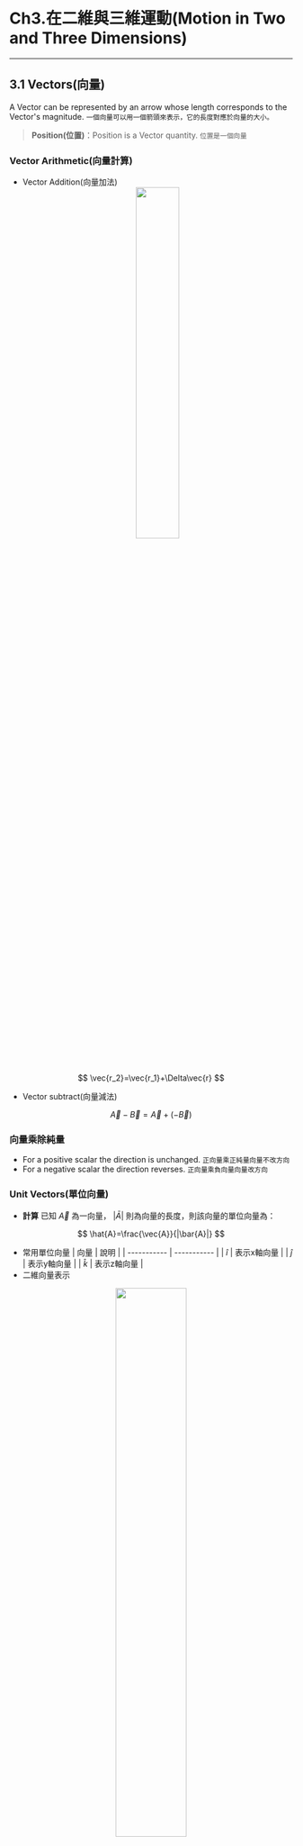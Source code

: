 # Ch3.在二維與三維運動(Motion in Two and Three Dimensions)

---

## 3.1 Vectors(向量)

A Vector can be represented by an arrow whose length corresponds to the Vector's magnitude.
`一個向量可以用一個箭頭來表示，它的長度對應於向量的大小。`
> **Position(位置)**：Position is a Vector quantity. `位置是一個向量`

### Vector Arithmetic(向量計算)

* Vector Addition(向量加法)
  <div align='center'><img src=Picture/螢幕快照%202022-10-24%2015-08-49.png width=40% /></div>

$$
\vec{r_2}=\vec{r_1}+\Delta\vec{r}
$$

* Vector subtract(向量減法)

$$
\vec{A}-\vec{B}=\vec{A}+{(-\vec{B})}
$$

### 向量乘除純量

* For a positive scalar the direction is unchanged.
`正向量乘正純量向量不改方向`
* For a negative scalar the direction reverses.
`正向量乘負向量向量改方向`

### Unit Vectors(單位向量)

* **計算**
已知 $\vec{A}$ 為一向量， $|\bar{A}|$ 則為向量的長度，則該向量的單位向量為：

$$
\hat{A}=\frac{\vec{A}}{|\bar{A}|}
$$

* 常用單位向量
  | 向量        | 說明        |
  | ----------- | ----------- |
  | $\hat{i}$ | 表示x軸向量 |
  | $\hat{j}$ | 表示y軸向量 |
  | $\hat{k}$ | 表示z軸向量 |
* 二維向量表示

<div align="center"><img src=Picture/螢幕快照%202022-10-24%2015-22-56.png width=50%></div>

$$
\vec{A}=\vec{A_x}+\vec{A_y}={A_x}\hat{i}+{A_y}\hat{j}
$$

* 三維向量表示

<div align="center"><img src=./Picture/螢幕快照%202022-10-24%2015-23-32.png width=40%></div>

$$
\vec{A}=\vec{A_x}+\vec{A_y}+\vec{A_z}={A_x}\hat{i}+{A_y}\hat{j}+{A_z}\hat{k}
$$

### Vector Components(向量分量)

* 二維平面

<div align="center"><img src=./Picture/2022-10-26-14-34-55.png width=40%></div>

$$
\begin{cases}
  \vec{A_x}\text{是}\vec{A}\text{的x分量} \\
  \vec{A_y}\text{是}\vec{A}\text{的y分量} \\
\end{cases} \rightarrow \vec{A}=\vec{A_x}+\vec{A_y}
$$
$$
\begin{cases}
  {A_x}=|\vec{A_x}|=A\cos\theta \\
  {A_y}=|\vec{A_y}|=A\sin\theta \\
\end{cases}\rightarrow A=\sqrt{{A_x}^2+{A_y}^2}
$$
$$
\tan\theta=\frac{A_y}{A_x} \rightarrow \theta=\tan^{-1}\frac{A_y}{A_x}
$$

* 三維平面
  <div align="center"><img src=./Picture/2022-10-26-15-18-09.png width=40%></div>

  $$
  \begin{split}
    \vec{A}=&\vec{A_x}+\vec{A_y}+\vec{A_z} \\
    =&{A_x}\hat{i}+{A_y}\hat{j}+{A_z}\hat{k} \\
    A=&|\vec{A}|=\sqrt{\vec{A_x}+\vec{A_y}+\vec{A_z}}
  \end{split}
  $$

### 使用單位向量進行向量計算

* $\vec{A}={A_x}\hat{i}+{A_y}\hat{j}$, $\vec{B}={B_x}\hat{i}+{B_y}\hat{j}$
  <div align="center"><img src=./Picture/螢幕快照%202022-10-26%2015-38-36.png width=40%></div>

  > then
  >
  > $$
  >   \vec{A}+\vec{B}=({A_x}+{B_x})\hat{i}+({A_y}+{B_y})\hat{j}
  > $$

#### 例題3.1 Taking a Drive

You drive to a city 160km from home, going $ 35^{\circ} $ N or E
Express your new your position in Unit Vector notation, using an E-W / N-S coordinate system.
`你開車到離家 160 公里的城市，行駛35度 N 或 E，使用 E-W / N-S 坐標係以單位向量表示法表達您的新位置。`
>$$
>\vec{r}={r_x}\hat{i}+{r_y}\hat{j}
> \begin{cases}
  > {r_x}=r\cos \theta=160_{(Km)}\times \cos 35^{\circ}=131_{(km)} \\
  > {r_y}=r\sin \theta=160_{(Km)}\times \sin 35^{\circ}=92_{(km)}
> \end{cases}
> $$
> $$
> \therefore \text{The position of the City is }\vec{r}=131\hat{i}+92\hat{j}
> $$

---

## 3.2 Velocity and Acceleration Vectors(速度與加速度向量)

* **Velocity** is the rate of change of Position.
`速度是位置變化的速率`
  * The **average velocity** over a time interval $\Delta t$ is the change in the position vector $\Delta\vec{r}$ divided by the time interval $\Delta t$.
  `在某段時間內的平均速度是位置向量的變化(位移)除以時間的變化量`

  $$
  \bar{\vec{\rm v}}=\frac{\Delta\vec{r}}{\Delta t}
  $$

  * **Instantaneous velocity** is the time derivative of position:
  `瞬間速度是位置和時間的導函數`

  $$
  \vec{\rm v}=\lim_{\Delta t\to 0}\frac{\Delta\vec{r}}{\Delta t}=\frac{\partial\vec{r}}{\partial t}
  $$

* **Acceleration** is the rate of change of velocity.
`加速度是速度變化的速率`
  * 平均加速度

  $$
  \bar{\vec{a}}=\frac{\Delta\vec{v}}{\Delta t}
  $$

  * (瞬間)加速度

  $$
  \vec{a}=\frac{\partial\vec{v}}{\partial t}
  $$

### Velocity and Acceleration in Two Dimensions(在二維的速度和加速度)

* An acceleration $\vec{a}$ acting for time $\Delta t$ produces a velocity change.
`加速度作用於時間時會產生速度的變化`

$$
\Delta\vec{v}=\vec{a}\Delta t
$$

---

## 3.3 Relative Motion(相對運動)

* Motion is Relative $\rightarrow$ requires frame of reference
  `基於參考系統，運動是相對的`
* An object moves with velocity $\vec{v'}$ relative to the first frame of reference.
  `某物體以相對於第一參考系的速度v'移動`
* The first frame moves at $\vec{V}$ relative to the second reference frame.
  `第一參考系的物品相對於第二參考系的速度為V`
* Then the velocity of the object relative to the second frame is $\vec{v}=\vec{v'}+\vec{V}$
  `那麼物體相對於第一參考系的速度為v=v'+V`

---

## 3.4 Constant Acceleration(等加速度)

### 等加速度方程式

* With constant acceleration, the equations for one dimensional motion apply independently in each direction.
`在恆定加速度的情況下，一維運動的方程在每個方向上獨立應用。`
* When motion in two or three dimensions each motion equation stands for 2D or 3D separate equations.
`當在二維或三維中運動時，每個運動方程代表 2D 或 3D 單獨的分量。`

$$
\vec{v}=\vec{v}_0+\vec{a}t
$$

* For example, in two dimensions, the x and y-components of the position vector $\vec{r}$ can be written as:
`例如，在二維中，位置向量r 的 x 和 y 分量可以寫成：`

$$
\vec{r}=\vec{r}_0+\vec{v}_0+\frac{1}{2}\vec{a}t^2 \Rightarrow
\begin{cases}
  x=x_0+v_{x0}t+\frac{1}{2}a_xt^2 \\
  y=y_0+v_{y0}y+\frac{1}{2}a_yt^2
\end{cases}
$$

### 自由落體

<div align=><img src=./Picture/%E8%9E%A2%E5%B9%95%E5%BF%AB%E7%85%A7%202022-10-31%2015-37-11.png width=40%></div>

  > 垂直下落與拋體運動下落間距相同，表明垂直和水平運動是獨立的。

* 垂直下落

$$
\begin{cases}
  x=x_0 \\
  y=y_0-\frac{1}{2}gt^2
\end{cases}
$$

* 拋體運動

$$
\begin{cases}
  x=x_0+v_{x0}t \\
  y=y_0+v_{y0}t-\frac{1}{2}gt^2
\end{cases}
$$

#### 例題 suicide

某生想從頂樓跳下來，假設該樓有33公尺，已知重力加速度$ g=9.8m/s^2 $，求該生會在空中滯空幾秒？若該生向前跳的速度為$ 2m/s $，他會跳得多遠？
<div align="center"><img src=./Picture/IMG_20221031_203723.jpg width=30%></div>

$$
\begin{cases}
  x'=0+2t \\
  0=33-\frac{1}{2}gt^2
\end{cases}
$$
$$
\therefore t=\pm 2.6s=2.6s \\
\rightarrow x=5.2m
$$

---

## 3.5拋體運動

* Motion under the influence of gravity near Earth's surface has essentially constant acceleration $\vec{g}$ whose magnitude is $g=9.8{(m/s^2)}$ , and whose direction is downward.
`在地球表面的物體受向下的重力加速度影響，它的大小g=9.8米/秒平方`
* 拋體運動方程在y軸垂直向上的座標中：

$$
\begin{cases}
  V_x=v_{x0} \\
  v_y=v_{y0}-gt \\
\end{cases}
$$
$$
\begin{cases}
  x=x_0+v_{x0}t \\
  y=y_0+v_{y0}t-\frac{1}{2}gt^2
\end{cases}
$$
